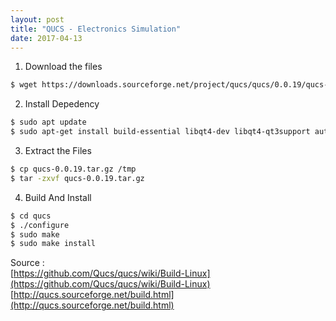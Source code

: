 ```yaml
---
layout: post
title: "QUCS - Electronics Simulation"
date: 2017-04-13
---
```

1. Download the files
```bash
$ wget https://downloads.sourceforge.net/project/qucs/qucs/0.0.19/qucs-0.0.19.tar.gz
```

2. Install Depedency
```bash
$ sudo apt update
$ sudo apt-get install build-essential libqt4-dev libqt4-qt3support automake libtool gperf flex bison git cmake
```

3. Extract the Files
```bash
$ cp qucs-0.0.19.tar.gz /tmp
$ tar -zxvf qucs-0.0.19.tar.gz
```

4. Build And Install
```bash
$ cd qucs
$ ./configure
$ sudo make
$ sudo make install
```

Source :
<br>[https://github.com/Qucs/qucs/wiki/Build-Linux](https://github.com/Qucs/qucs/wiki/Build-Linux)
<br>[http://qucs.sourceforge.net/build.html](http://qucs.sourceforge.net/build.html)
